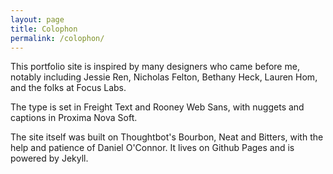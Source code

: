```yaml
---
layout: page
title: Colophon
permalink: /colophon/
---
```

<div class="intro">

<p class="about-text">This portfolio site is inspired by many designers who came before me, notably including Jessie Ren, Nicholas Felton, Bethany Heck, Lauren Hom, and the folks at Focus Labs.</p>

<p class="about-text">The type is set in Freight Text and Rooney Web Sans, with nuggets and captions in Proxima Nova Soft. </p>

<p class="about-text">The site itself was built on Thoughtbot's Bourbon, Neat and Bitters, with the help and patience of Daniel O'Connor. It lives on Github Pages and is powered by Jekyll. </p>

</div>
